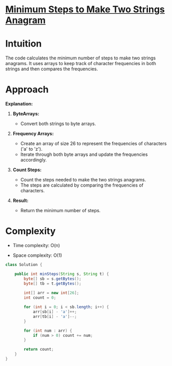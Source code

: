 # [Minimum Steps to Make Two Strings Anagram](https://leetcode.com/problems/minimum-number-of-steps-to-make-two-strings-anagram/description/?envType=daily-question&envId=2024-01-13)

# Intuition
<!-- Describe your first thoughts on how to solve this problem. -->
The code calculates the minimum number of steps to make two strings anagrams. It uses arrays to keep track of character frequencies in both strings and then compares the frequencies.

# Approach
<!-- Describe your approach to solving the problem. -->

**Explanation:**
1. **ByteArrays:**
    - Convert both strings to byte arrays.

2. **Frequency Arrays:**
    - Create an array of size 26 to represent the frequencies of characters ('a' to 'z').
    - Iterate through both byte arrays and update the frequencies accordingly.

3. **Count Steps:**
    - Count the steps needed to make the two strings anagrams.
    - The steps are calculated by comparing the frequencies of characters.

4. **Result:**
    - Return the minimum number of steps.

# Complexity
- Time complexity: O(n)
<!-- Add your time complexity here, e.g. $$O(n)$$ -->

- Space complexity: O(1)
<!-- Add your space complexity here, e.g. $$O(1)$$ -->

```java
class Solution {

    public int minSteps(String s, String t) {
        byte[] sb = s.getBytes();
        byte[] tb = t.getBytes();
       
        int[] arr = new int[26];
        int count = 0;

        for (int i = 0; i < sb.length; i++) {
            arr[sb[i] - 'a']++;
            arr[tb[i] - 'a']--;
        }

        for (int num : arr) {
            if (num > 0) count += num;
        }

        return count;
    }
}
